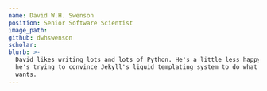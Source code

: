 ```yaml
---
name: David W.H. Swenson
position: Senior Software Scientist
image_path:
github: dwhswenson
scholar:
blurb: >-
  David likes writing lots and lots of Python. He's a little less happy when
  he's trying to convince Jekyll's liquid templating system to do what he
  wants.
---
```

